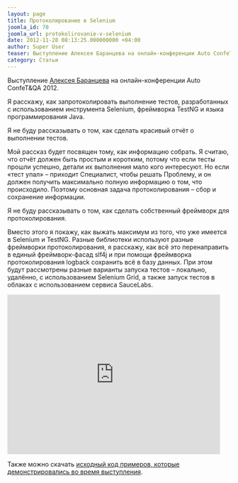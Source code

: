 ```yaml
---
layout: page
title: Протоколирование в Selenium
joomla_id: 70
joomla_url: protokolirovanie-v-selenium
date: 2012-11-28 08:13:25.000000000 +04:00
author: Super User
teaser: Выступление Алексея Баранцева на онлайн-конференции Auto ConfeT&QA 2012.
category: Статьи
---
```

<p>Выступление <a href="about/authors/9-barancev">Алексея Баранцева</a> на онлайн-конференции Auto ConfeT&amp;QA 2012.</p>
<p>Я расскажу, как запротоколировать выполнение тестов, разработанных с использованием инструмента Selenium, фреймворка TestNG и языка программирования Java.</p>
<p>Я не буду рассказывать о том, как сделать красивый отчёт о выполнении тестов.</p>
<p>Мой рассказ будет посвящен тому, как информацию собрать. Я считаю, что отчёт должен быть простым и коротким, потому что если тесты прошли успешно, детали их выполнения мало кого интересуют. Но если «тест упал» – приходит Специалист, чтобы решать Проблему, и он должен получить максимально полную информацию о том, что происходило. Поэтому основная задача протоколирования – сбор и сохранение информации.</p>
<p>Я не буду рассказывать о том, как сделать собственный фреймворк для протоколирования.</p>
<p>Вместо этого я покажу, как выжать максимум из того, что уже имеется в Selenium и TestNG. Разные библиотеки используют разные фреймворки протоколирования, я расскажу, как всё это перенаправить в единый фреймворк-фасад slf4j и при помощи фреймворка протоколирования logback сохранить всё в базу данных. При этом будут рассмотрены разные варианты запуска тестов – локально, удалённо, с использованием Selenium Grid, а также запуск тестов в облаках с использованием сервиса SauceLabs.</p>
<p><iframe src="http://www.youtube.com/embed/gpudJ1xt3SY?vq=hd1080" frameborder="0" width="480" height="360"></iframe></p>
<p>Также можно скачать <a href="https://s3-eu-west-1.amazonaws.com/stru-files/selenium/autoconfetqa2012_barancev.zip">исходный код примеров, которые демонстрировались во время выступления</a>.</p>
